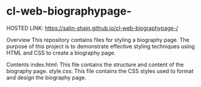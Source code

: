# cl-web-biographypage-

HOSTED LINK: https://salin-shain.github.io/cl-web-biographypage-/

Overview
This repository contains files for styling a biography page. The purpose of this project is to demonstrate effective styling techniques using HTML and CSS to create a biography page.

Contents
index.html: This file contains the structure and content of the biography page.
style.css: This file contains the CSS styles used to format and design the biography page.
